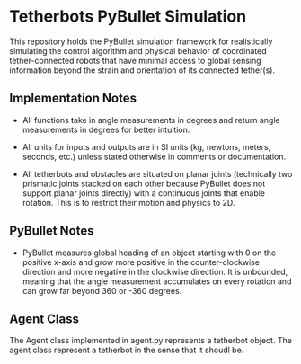 # Tetherbots PyBullet Simulation

This repository holds the PyBullet simulation framework for realistically simulating the control algorithm and physical behavior of coordinated tether-connected robots that have minimal access to global sensing information beyond the strain and orientation of its connected tether(s).

## Implementation Notes

- All functions take in angle measurements in degrees and return angle measurements in degrees for better intuition.

- All units for inputs and outputs are in SI units (kg, newtons, meters, seconds, etc.) unless stated otherwise in comments or documentation.

- All tetherbots and obstacles are situated on planar joints (technically two prismatic joints stacked on each other because PyBullet does not support planar joints directly) with a continuous joints that enable rotation. This is to restrict their motion and physics to 2D.

## PyBullet Notes

- PyBullet measures global heading of an object starting with 0 on the positive x-axis and grow more positive in the counter-clockwise direction and more negative in the clockwise direction. It is unbounded, meaning that the angle measurement accumulates on every rotation and can grow far beyond 360 or -360 degrees. 

## Agent Class

The Agent class implemented in agent.py represents a tetherbot object. The agent class represent a tetherbot in the sense that it shoudl be.
